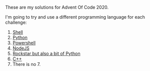 These are my solutions for Advent Of Code 2020.

I'm going to try and use a different programming language for each challenge:

1. [Shell](1)
1. [Python](2)
1. [Powershell](3)
1. [NodeJS](4)
1. [Rockstar but also a bit of Python](5)
1. [C++](6)
1. There is no 7.
